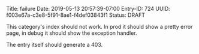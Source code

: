 Title: failure
Date: 2019-05-13 20:57:39-07:00
Entry-ID: 724
UUID: f003e67a-c3e8-5f91-8ae1-f4def03843f1
Status: DRAFT

This category's index should not work. In prod it should show a pretty error page, in debug it should show the exception handler.

The entry itself should generate a 403.
